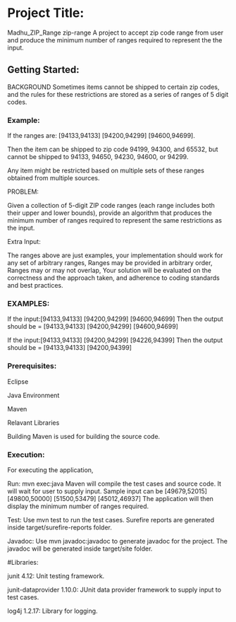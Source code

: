 # Project Title:

Madhu_ZIP_Range
zip-range A project to accept zip code range from user and produce the minimum number of ranges required to represent the the input.

## Getting Started:

BACKGROUND Sometimes items cannot be shipped to certain zip codes, and the rules for these restrictions are stored as a series of ranges of 5 digit codes. 

### Example:

If the ranges are: [94133,94133] [94200,94299] [94600,94699].

Then the item can be shipped to zip code 94199, 94300, and 65532, but cannot be shipped to 94133, 94650, 94230, 94600, or 94299.

Any item might be restricted based on multiple sets of these ranges obtained from multiple sources.

PROBLEM:

Given a collection of 5-digit ZIP code ranges (each range includes both their upper and lower bounds), provide an algorithm that produces the minimum number of ranges required to represent the same restrictions as the input.

Extra Input: 

The ranges above are just examples, your implementation should work for any set of arbitrary ranges,
Ranges may be provided in arbitrary order,
Ranges may or may not overlap,
Your solution will be evaluated on the correctness and the approach taken, and adherence to coding standards and best practices.

### EXAMPLES: 

If the input:[94133,94133] [94200,94299] [94600,94699] Then the output should be = [94133,94133] [94200,94299] [94600,94699]

If the input:[94133,94133] [94200,94299] [94226,94399] Then the output should be = [94133,94133] [94200,94399]

### Prerequisites:

Eclipse

Java Environment

Maven

Relavant Libraries 

Building Maven is used for building the source code.

### Execution:
For executing the application, 

Run: mvn exec:java Maven will compile the test cases and source code. It will wait for user to supply input. Sample input can be [49679,52015] [49800,50000] [51500,53479] [45012,46937] The application will then display the minimum number of ranges required.

Test: Use mvn test to run the test cases. Surefire reports are generated inside target/surefire-reports folder.

Javadoc: Use mvn javadoc:javadoc to generate javadoc for the project. The javadoc will be generated inside target/site folder.

#Libraries: 

junit 4.12: Unit testing framework.

junit-dataprovider 1.10.0: JUnit data provider framework to supply input to test cases.

log4j 1.2.17: Library for logging. 
